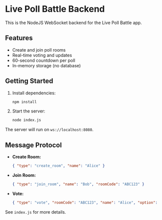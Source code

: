 # Live Poll Battle Backend

This is the NodeJS WebSocket backend for the Live Poll Battle app.

## Features

- Create and join poll rooms
- Real-time voting and updates
- 60-second countdown per poll
- In-memory storage (no database)

## Getting Started

1. Install dependencies:

   ```bash
   npm install
   ```

2. Start the server:
   ```bash
   node index.js
   ```

The server will run on `ws://localhost:8080`.

## Message Protocol

- **Create Room:**
  ```json
  { "type": "create_room", "name": "Alice" }
  ```
- **Join Room:**
  ```json
  { "type": "join_room", "name": "Bob", "roomCode": "ABC123" }
  ```
- **Vote:**
  ```json
  { "type": "vote", "roomCode": "ABC123", "name": "Alice", "option": "cats" }
  ```

See `index.js` for more details.
